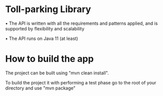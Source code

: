 # Toll-parking Library
•	The API is written with all the requirements and patterns applied, and is supported by flexibility and scalability

•	The API runs on Java 11 (at least)

# How to build the app
The project can be built using "mvn clean install". 

To build  the project it with performing a test phase go to the root of your directory and use "mvn package"

